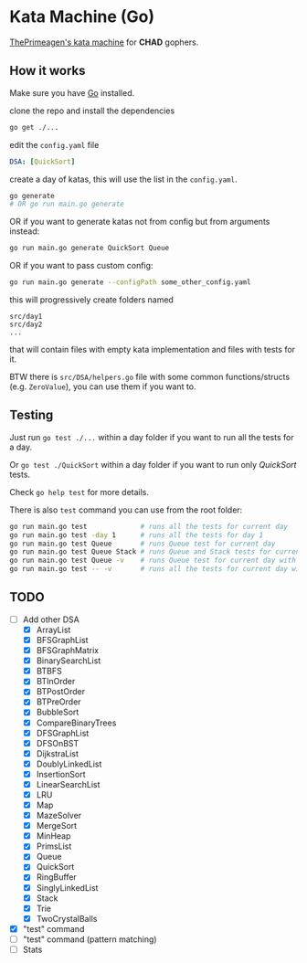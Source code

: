 # Kata Machine (Go)

[ThePrimeagen's kata machine](https://github.com/ThePrimeagen/kata-machine) for **CHAD** gophers.

## How it works

Make sure you have [Go](https://go.dev/doc/install) installed.

clone the repo and install the dependencies

```bash
go get ./...
```

edit the `config.yaml` file

```yaml
DSA: [QuickSort]
```

create a day of katas, this will use the list in the `config.yaml`.

```bash
go generate
# OR go run main.go generate
```

OR if you want to generate katas not from config but from arguments instead:

```bash
go run main.go generate QuickSort Queue
```

OR if you want to pass custom config:

```bash
go run main.go generate --configPath some_other_config.yaml
```

this will progressively create folders named

```
src/day1
src/day2
...
```

that will contain files with empty kata implementation and files with tests for it.

BTW there is `src/DSA/helpers.go` file with some common functions/structs (e.g. `ZeroValue`), you can use them if you want to.

## Testing

Just run `go test ./...` within a day folder if you want to run all the tests for a day.

Or `go test ./QuickSort` within a day folder if you want to run only _QuickSort_ tests.

Check `go help test` for more details.

There is also `test` command you can use from the root folder:

```bash
go run main.go test             # runs all the tests for current day
go run main.go test -day 1      # runs all the tests for day 1
go run main.go test Queue       # runs Queue test for current day
go run main.go test Queue Stack # runs Queue and Stack tests for current day
go run main.go test Queue -v    # runs Queue test for current day with verbose output
go run main.go test -- -v       # runs all the tests for current day with verbose output
```

## TODO

- [ ] Add other DSA
  - [x] ArrayList
  - [x] BFSGraphList
  - [x] BFSGraphMatrix
  - [x] BinarySearchList
  - [x] BTBFS
  - [x] BTInOrder
  - [x] BTPostOrder
  - [x] BTPreOrder
  - [x] BubbleSort
  - [x] CompareBinaryTrees
  - [x] DFSGraphList
  - [x] DFSOnBST
  - [x] DijkstraList
  - [x] DoublyLinkedList
  - [x] InsertionSort
  - [x] LinearSearchList
  - [x] LRU
  - [x] Map
  - [x] MazeSolver
  - [x] MergeSort
  - [x] MinHeap
  - [x] PrimsList
  - [x] Queue
  - [x] QuickSort
  - [x] RingBuffer
  - [x] SinglyLinkedList
  - [x] Stack
  - [x] Trie
  - [x] TwoCrystalBalls
- [x] "test" command
- [ ] "test" command (pattern matching)
- [ ] Stats
